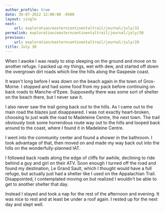 ```yaml
---
author_profile: true
date: 30-07-2012 12:00:00 -0500
layout: single
next:
    url: exploration/easterncontinentaltrail/journal/july/31
permalink: exploration/easterncontinentaltrail/journal/july/30
previous:
    url: exploration/easterncontinentaltrail/journal/july/29
title: July 30
---
```

When I awoke I was ready to stop sleeping on the ground and move on to another refuge. I packed up my things, wet with dew, and started off down the overgrown dirt roads which line the hills along the Gaspesie coast.

It wasn't long before I was down on the beach again in the town of Gros-Morne. I stopped and had some food from my pack before continuing on back roads to Manche-d'Epee. Supposedly there was some sort of shelter on the beach there, but I never saw it.

I also never saw the trail going back out to the hills. As I came out to the main road the blazes just disappeared. I was not exactly heart-broken, choosing to just walk the road to Madeleine Centre, the next town. The trail obviously took some horrendous route way out to the hills and looped back around to the coast, where I found it in Madeleine Centre.

I went into the community center and found a shower in the bathroom. I took advantage of that, then moved on and made my way back out into the hills on the wonderfully-planned IAT.

I followed back roads along the edge of cliffs for awhile, declining to ride behind a guy and girl on their ATV. Soon enough I turned off the road and found my destination, Le Grand Sault, which I thought would have a full refuge, but actually just had a shelter like I used on the Appalachian Trail. Disappointed, I contemplated moving on but realized I wouldn't be able to get to another shelter that day.

Instead I stayed and took a nap for the rest of the afternoon and evening. It was nice to rest and at least be under a roof again. I rested up for the next day and slept well.